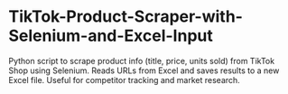 # TikTok-Product-Scraper-with-Selenium-and-Excel-Input
Python script to scrape product info (title, price, units sold) from TikTok Shop using Selenium. Reads URLs from Excel and saves results to a new Excel file. Useful for competitor tracking and market research.
